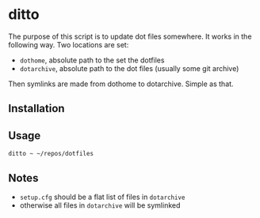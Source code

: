 # ditto

The purpose of this script is to update dot files somewhere.  It works in the
following way.  Two locations are set:

- `dothome`, absolute path to the set the dotfiles
- `dotarchive`, absolute path to the dot files (usually some git archive)

Then symlinks are made from dothome to dotarchive.  Simple as that.

## Installation

## Usage

```
ditto ~ ~/repos/dotfiles
```

## Notes

- `setup.cfg` should be a flat list of files in `dotarchive`
- otherwise all files in `dotarchive` will be symlinked
